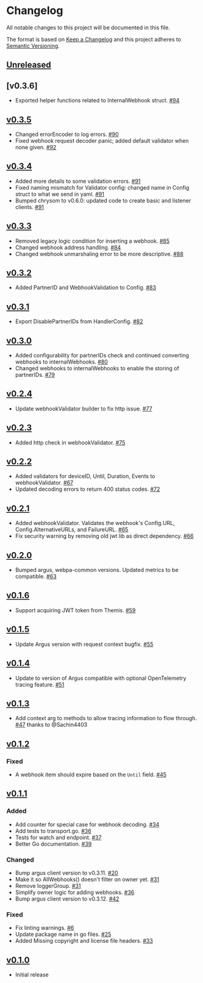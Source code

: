 # Changelog
All notable changes to this project will be documented in this file.

The format is based on [Keep a Changelog](http://keepachangelog.com/en/1.0.0/)
and this project adheres to [Semantic Versioning](http://semver.org/spec/v2.0.0.html).

## [Unreleased]

## [v0.3.6]
- Exported helper functions related to InternalWebhook struct. [#94](https://github.com/xmidt-org/ancla/pull/94)

## [v0.3.5]
- Changed errorEncoder to log errors. [#90](https://github.com/xmidt-org/ancla/pull/90)
- Fixed webhook request decoder panic; added default validator when none given. [#92](https://github.com/xmidt-org/ancla/pull/92)

## [v0.3.4]
- Added more details to some validation errors. [#91](https://github.com/xmidt-org/ancla/pull/91)
- Fixed naming mismatch for Validator config: changed name in Config struct to what we send in yaml. [#91](https://github.com/xmidt-org/ancla/pull/91)
- Bumped chrysom to v0.6.0: updated code to create basic and listener clients. [#91](https://github.com/xmidt-org/ancla/pull/91)

## [v0.3.3]
- Removed legacy logic condition for inserting a webhook. [#85](https://github.com/xmidt-org/ancla/pull/85)
- Changed webhook address handling. [#84](https://github.com/xmidt-org/ancla/pull/84)
- Changed webhook unmarshaling error to be more descriptive. [#88](https://github.com/xmidt-org/ancla/pull/88)

## [v0.3.2]
- Added PartnerID and WebhookValidation to Config. [#83](https://github.com/xmidt-org/ancla/pull/83)

## [v0.3.1]
- Export DisablePartnerIDs from HandlerConfig. [#82](https://github.com/xmidt-org/ancla/pull/82)

## [v0.3.0]
- Added configurability for partnerIDs check and continued converting webhooks to 
internalWebhooks. [#80](https://github.com/xmidt-org/ancla/pull/80)
- Changed webhooks to internalWebhooks to enable the storing of partnerIDs. [#79](https://github.com/xmidt-org/ancla/pull/79)

## [v0.2.4]
- Update webhookValidator builder to fix http issue. [#77](https://github.com/xmidt-org/ancla/pull/77)

## [v0.2.3]
- Added http check in webhookValidator. [#75](https://github.com/xmidt-org/ancla/pull/75)

## [v0.2.2]
- Added validators for deviceID, Until, Duration, Events to webhookValidator. [#67](https://github.com/xmidt-org/ancla/pull/67)
- Updated decoding errors to return 400 status codes. [#72](https://github.com/xmidt-org/ancla/pull/72)

## [v0.2.1]
- Added webhookValidator. Validates the webhook's Config.URL, Config.AlternativeURLs, and FailureURL. [#65](https://github.com/xmidt-org/ancla/pull/65)
- Fix security warning by removing old jwt lib as direct dependency. [#66](https://github.com/xmidt-org/ancla/pull/66)

## [v0.2.0]
- Bumped argus, webpa-common versions. Updated metrics to be compatible. [#63](https://github.com/xmidt-org/ancla/pull/63)

## [v0.1.6]
- Support acquiring JWT token from Themis. [#59](https://github.com/xmidt-org/ancla/pull/59)

## [v0.1.5]
- Update Argus version with request context bugfix. [#55](https://github.com/xmidt-org/ancla/pull/55)

## [v0.1.4]
- Update to version of Argus compatible with optional OpenTelemetry tracing feature. [#51](https://github.com/xmidt-org/ancla/pull/51)

## [v0.1.3]
- Add context arg to methods to allow tracing information to flow through. [#47](https://github.com/xmidt-org/ancla/pull/47) thanks to @Sachin4403

## [v0.1.2]
### Fixed
- A webhook item should expire based on the `Until` field. [#45](https://github.com/xmidt-org/ancla/pull/45)


## [v0.1.1]
### Added
- Add counter for special case for webhook decoding. [#34](https://github.com/xmidt-org/ancla/pull/34)
- Add tests to transport.go. [#36](https://github.com/xmidt-org/ancla/pull/36)
- Tests for watch and endpoint. [#37](https://github.com/xmidt-org/ancla/pull/37)
- Better Go documentation. [#39](https://github.com/xmidt-org/ancla/pull/39)

### Changed
- Bump argus client version to v0.3.11. [#20](https://github.com/xmidt-org/ancla/pull/20)
- Make it so AllWebhooks() doesn't filter on owner yet. [#31](https://github.com/xmidt-org/ancla/pull/31)
- Remove loggerGroup. [#31](https://github.com/xmidt-org/ancla/pull/31)
- Simplify owner logic for adding webhooks. [#36](https://github.com/xmidt-org/ancla/pull/36)
- Bump argus client version to v0.3.12. [#42](https://github.com/xmidt-org/ancla/pull/42)

### Fixed
- Fix linting warnings. [#6](https://github.com/xmidt-org/ancla/pull/6)
- Update package name in go files. [#25](https://github.com/xmidt-org/ancla/pull/25)
- Added Missing copyright and license file headers. [#33](https://github.com/xmidt-org/ancla/pull/33)

## [v0.1.0]
- Initial release

[Unreleased]: https://github.com/xmidt-org/ancla/compare/v0.3.5...HEAD
[v0.3.5]: https://github.com/xmidt-org/ancla/compare/v0.3.4...v0.3.5
[v0.3.4]: https://github.com/xmidt-org/ancla/compare/v0.3.3...v0.3.4
[v0.3.3]: https://github.com/xmidt-org/ancla/compare/v0.3.2...v0.3.3
[v0.3.2]: https://github.com/xmidt-org/ancla/compare/v0.3.1...v0.3.2
[v0.3.1]: https://github.com/xmidt-org/ancla/compare/v0.3.0...v0.3.1
[v0.3.0]: https://github.com/xmidt-org/ancla/compare/v0.2.4...v0.3.0
[v0.2.4]: https://github.com/xmidt-org/ancla/compare/v0.2.3...v0.2.4
[v0.2.3]: https://github.com/xmidt-org/ancla/compare/v0.2.2...v0.2.3
[v0.2.2]: https://github.com/xmidt-org/ancla/compare/v0.2.1...v0.2.2
[v0.2.1]: https://github.com/xmidt-org/ancla/compare/v0.2.0...v0.2.1
[v0.2.0]: https://github.com/xmidt-org/ancla/compare/v0.1.6...v0.2.0
[v0.1.6]: https://github.com/xmidt-org/ancla/compare/v0.1.5...v0.1.6
[v0.1.5]: https://github.com/xmidt-org/ancla/compare/v0.1.4...v0.1.5
[v0.1.4]: https://github.com/xmidt-org/ancla/compare/v0.1.3...v0.1.4
[v0.1.3]: https://github.com/xmidt-org/ancla/compare/v0.1.2...v0.1.3
[v0.1.2]: https://github.com/xmidt-org/ancla/compare/v0.1.1...v0.1.2
[v0.1.1]: https://github.com/xmidt-org/ancla/compare/v0.1.0...v0.1.1
[v0.1.0]: https://github.com/xmidt-org/ancla/compare/v0.0.0...v0.1.0
